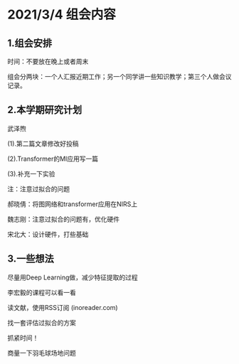 # 2021/3/4 组会内容

## 1.组会安排
时间：不要放在晚上或者周末

组会分两块：一个人汇报近期工作；另一个同学讲一些知识教学；第三个人做会议记录。

## 2.本学期研究计划
武泽煦

(1).第二篇文章修改好投稿

(2).Transformer的MI应用写一篇

(3).补充一下实验

注：注意过拟合的问题

郝晓倩：将图网络和transformer应用在NIRS上

魏志刚：注意过拟合的问题有，优化硬件

宋北大：设计硬件，打些基础

## 3.一些想法
尽量用Deep Learning做，减少特征提取的过程

李宏毅的课程可以看一看

读文献，使用RSS订阅 (inoreader.com)

找一套评估过拟合的方案

抓紧时间！

商量一下羽毛球场地问题